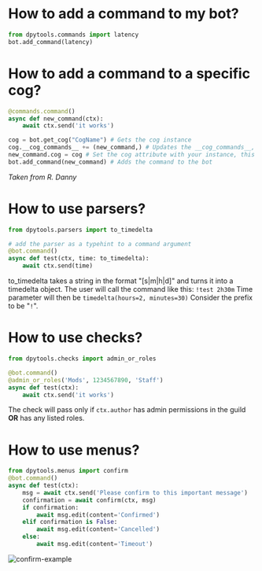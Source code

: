 


# How to add a command to my bot?
```python
from dpytools.commands import latency
bot.add_command(latency)
```

# How to add a command to a specific cog?
```python
@commands.command()
async def new_command(ctx):
    await ctx.send('it works')

cog = bot.get_cog("CogName") # Gets the cog instance
cog.__cog_commands__ += (new_command,) # Updates the __cog_commands__, this is to show up in HelpCommand
new_command.cog = cog # Set the cog attribute with your instance, this is to make the library pass self
bot.add_command(new_command) # Adds the command to the bot
```
_Taken from R. Danny_

# How to use parsers?
```python
from dpytools.parsers import to_timedelta

# add the parser as a typehint to a command argument
@bot.command()
async def test(ctx, time: to_timedelta):
    await ctx.send(time)
```
to_timedelta takes a string in the format "<number>[s|m|h|d]" and turns it into a timedelta object.
The user will call the command like this: `!test 2h30m`
Time parameter will then be `timedelta(hours=2, minutes=30)`
Consider the prefix to be "`!`". 

# How to use checks?
```python
from dpytools.checks import admin_or_roles

@bot.command()
@admin_or_roles('Mods', 1234567890, 'Staff')
async def test(ctx):
    await ctx.send('it works')
```
The check will pass only if `ctx.author` has admin permissions in the guild **OR** has any listed roles.

# How to use menus?
```python
from dpytools.menus import confirm
@bot.command()
async def test(ctx):
    msg = await ctx.send('Please confirm to this important message')
    confirmation = await confirm(ctx, msg)
    if confirmation:
        await msg.edit(content='Confirmed')
    elif confirmation is False:
        await msg.edit(content='Cancelled')
    else:
        await msg.edit(content='Timeout')
```
![confirm-example](https://user-images.githubusercontent.com/62080903/116580087-a89a0300-a8d8-11eb-8916-d19a0bf0853f.gif)















